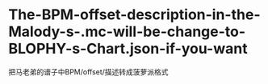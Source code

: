 # The-BPM-offset-description-in-the-Malody-s-.mc-will-be-change-to-BLOPHY-s-Chart.json-if-you-want
把马老弟的谱子中BPM/offset/描述转成菠萝派格式
